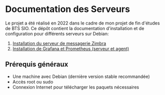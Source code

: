 # Documentation des Serveurs
Le projet a été réalisé en 2022 dans le cadre de mon projet de fin d'études de BTS SIO.
Ce dépôt contient la documentation d'installation et de configuration pour différents serveurs sur Debian:

1. [Installation du serveur de messagerie Zimbra](./zimbra-installation.md)
2. [Installation de Grafana et Prometheus (serveur et agent)](./grafana-prometheus-installation.md)

## Prérequis généraux

- Une machine avec Debian (dernière version stable recommandée)
- Accès root ou sudo
- Connexion Internet pour télécharger les paquets nécessaires
